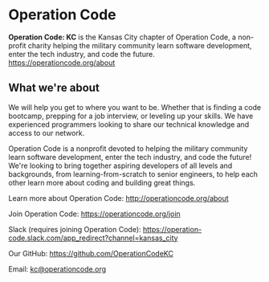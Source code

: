 # Operation Code
**Operation Code: KC** is the Kansas City chapter of Operation Code, a non-profit charity helping the military community learn software development, enter the tech industry, and code the future.  https://operationcode.org/about

## What we're about 

We will help you get to where you want to be. Whether that is finding a code bootcamp, prepping for a job interview, or leveling up your skills. We have experienced programmers looking to share our technical knowledge and access to our network.

Operation Code is a nonprofit devoted to helping the military community learn software development, enter the tech industry, and code the future! We're looking to bring together aspiring developers of all levels and backgrounds, from learning-from-scratch to senior engineers, to help each other learn more about coding and building great things.

Learn more about Operation Code: http://operationcode.org/about

Join Operation Code: https://operationcode.org/join

Slack (requires joining Operation Code): https://operation-code.slack.com/app_redirect?channel=kansas_city

Our GitHub: https://github.com/OperationCodeKC

Email: kc@operationcode.org
